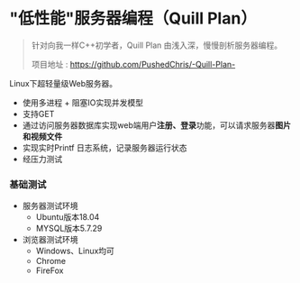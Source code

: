 # "低性能"服务器编程（Quill Plan）

> 针对向我一样C++初学者，Quill Plan 由浅入深，慢慢剖析服务器编程。
>
> 项目地址 : https://github.com/PushedChris/-Quill-Plan-

Linux下超轻量级Web服务器。

- 使用多进程 + 阻塞IO实现并发模型
- 支持GET
- 通过访问服务器数据库实现web端用户**注册、登录**功能，可以请求服务器**图片和视频文件**
- 实现实时Printf 日志系统，记录服务器运行状态
- 经压力测试

### 基础测试

- 服务器测试环境
  - Ubuntu版本18.04
  - MYSQL版本5.7.29
- 浏览器测试环境
  - Windows、Linux均可
  - Chrome
  - FireFox